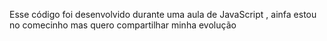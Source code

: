 Esse código foi desenvolvido durante uma aula de JavaScript , ainfa estou no comecinho mas quero compartilhar minha evolução
